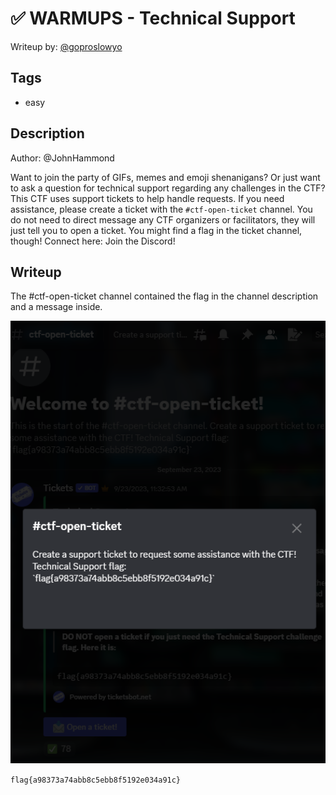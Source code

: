 # ✅ WARMUPS - Technical Support

Writeup by: [@goproslowyo](https://github.com/goproslowyo)

## Tags

- easy

## Description

Author: @JohnHammond

Want to join the party of GIFs, memes and emoji shenanigans? Or just want to ask a question for technical support regarding any challenges in the CTF? This CTF uses support tickets to help handle requests. If you need assistance, please create a ticket with the `#ctf-open-ticket` channel. You do not need to direct message any CTF organizers or facilitators, they will just tell you to open a ticket. You might find a flag in the ticket channel, though! Connect here: Join the Discord!

## Writeup

The #ctf-open-ticket channel contained the flag in the channel description and a message inside.

![Many flags in the #ctf-open-ticket channel](./flag.png)

`flag{a98373a74abb8c5ebb8f5192e034a91c}`
